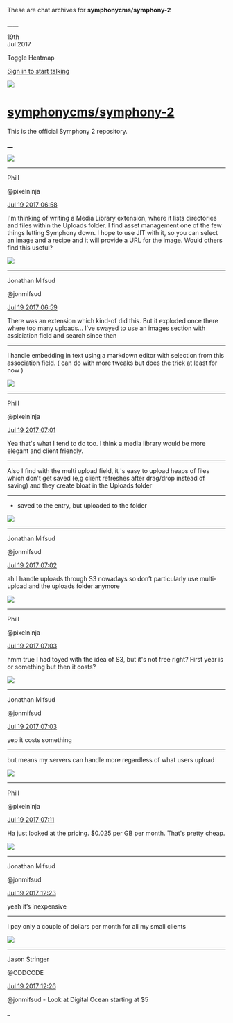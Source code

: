 These are chat archives for **symphonycms/symphony-2**

[__](/symphonycms/symphony-2/archives/2017/07/20)[__](/symphonycms/symphony-2/archives/2017/07/18)

19th  
Jul 2017

Toggle Heatmap

[Sign in to start talking](/login?action=login&button=archive-login)

![](https://avatars-02.gitter.im/group/iv/3/57542c45c43b8c601977197e?s=48)

#  [symphonycms/symphony-2](/symphonycms/symphony-2)

This is the official Symphony 2 repository.

[ __](/orgs/symphonycms/rooms "More symphonycms rooms")

![](https://avatars0.githubusercontent.com/u/274397?v=4&s=30)

____

Phill

@pixelninja

[Jul 19 2017
06:58](https://gitter.im/symphonycms/symphony-2?at=596f0313c101bc4e3a9c2681)

I'm thinking of writing a Media Library extension, where it lists directories
and files within the Uploads folder. I find asset management one of the few
things letting Symphony down. I hope to use JIT with it, so you can select an
image and a recipe and it will provide a URL for the image. Would others find
this useful?

![](https://avatars1.githubusercontent.com/u/859775?v=4&s=30)

____

Jonathan Mifsud

@jonmifsud

[Jul 19 2017
06:59](https://gitter.im/symphonycms/symphony-2?at=596f03670de4d2545e4074e4)

There was an extension which kind-of did this. But it exploded once there
where too many uploads… I’ve swayed to use an images section with assiciation
field and search since then

____

I handle embedding in text using a markdown editor with selection from this
association field. ( can do with more tweaks but does the trick at least for
now )

![](https://avatars0.githubusercontent.com/u/274397?v=4&s=30)

____

Phill

@pixelninja

[Jul 19 2017
07:01](https://gitter.im/symphonycms/symphony-2?at=596f03ac89aea4761db1be99)

Yea that's what I tend to do too. I think a media library would be more
elegant and client friendly.

____

Also I find with the multi upload field, it 's easy to upload heaps of files
which don't get saved (e,g client refreshes after drag/drop instead of saving)
and they create bloat in the Uploads folder

____

  * saved to the entry, but uploaded to the folder

![](https://avatars1.githubusercontent.com/u/859775?v=4&s=30)

____

Jonathan Mifsud

@jonmifsud

[Jul 19 2017
07:02](https://gitter.im/symphonycms/symphony-2?at=596f040d2723db8d5e25e1f3)

ah I handle uploads through S3 nowadays so don’t particularly use multi-upload
and the uploads folder anymore

![](https://avatars0.githubusercontent.com/u/274397?v=4&s=30)

____

Phill

@pixelninja

[Jul 19 2017
07:03](https://gitter.im/symphonycms/symphony-2?at=596f04362723db8d5e25e261)

hmm true I had toyed with the idea of S3, but it's not free right? First year
is or something but then it costs?

![](https://avatars1.githubusercontent.com/u/859775?v=4&s=30)

____

Jonathan Mifsud

@jonmifsud

[Jul 19 2017
07:03](https://gitter.im/symphonycms/symphony-2?at=596f044a76a757f808253649)

yep it costs something

____

but means my servers can handle more regardless of what users upload

![](https://avatars0.githubusercontent.com/u/274397?v=4&s=30)

____

Phill

@pixelninja

[Jul 19 2017
07:11](https://gitter.im/symphonycms/symphony-2?at=596f06223230e14f3a726375)

Ha just looked at the pricing. $0.025 per GB per month. That's pretty cheap.

![](https://avatars1.githubusercontent.com/u/859775?v=4&s=30)

____

Jonathan Mifsud

@jonmifsud

[Jul 19 2017
12:23](https://gitter.im/symphonycms/symphony-2?at=596f4f5abc46472974050b4f)

yeah it’s inexpensive

____

I pay only a couple of dollars per month for all my small clients

![](https://avatars2.githubusercontent.com/u/149148?v=4&s=30)

____

Jason Stringer

@ODDCODE

[Jul 19 2017
12:26](https://gitter.im/symphonycms/symphony-2?at=596f4fde4bcd78af56c5d6c7)

@jonmifsud \- Look at Digital Ocean starting at $5

_

